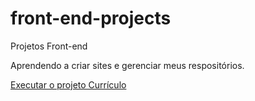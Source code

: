 # front-end-projects
 Projetos Front-end

 Aprendendo a criar sites e gerenciar meus respositórios.

 <a href="https://devgus21.github.io/front-end-projects/curriculum-project/curriculogstv.html">Executar o projeto Currículo</a>
